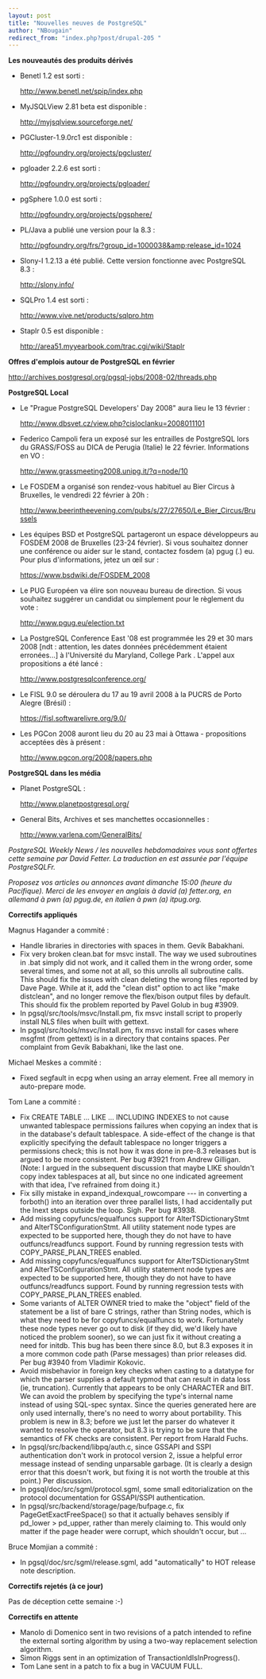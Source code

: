 ```yaml
---
layout: post
title: "Nouvelles neuves de PostgreSQL"
author: "NBougain"
redirect_from: "index.php?post/drupal-205 "
---
```




<strong>Les nouveautés des produits dérivés</strong>

<ul>

<li>Benetl 1.2 est sorti&nbsp;:

<a target="_blank" href="http://www.benetl.net/spip/index.php">http://www.benetl.net/spip/index.php</a></li>

<li>MyJSQLView 2.81 beta est disponible&nbsp;:

<a target="_blank" href="http://myjsqlview.sourceforge.net/">http://myjsqlview.sourceforge.net/</a></li>

<li>PGCluster-1.9.0rc1 est disponible&nbsp;:

<a target="_blank" href="http://pgfoundry.org/projects/pgcluster/">http://pgfoundry.org/projects/pgcluster/</a></li>

<li>pgloader 2.2.6 est sorti&nbsp;:

<a target="_blank" href="http://pgfoundry.org/projects/pgloader/">http://pgfoundry.org/projects/pgloader/</a></li>

<li>pgSphere 1.0.0 est sorti&nbsp;:

<a target="_blank" href="http://pgfoundry.org/projects/pgsphere/">http://pgfoundry.org/projects/pgsphere/</a></li>

<li>PL/Java a publié une version pour la 8.3&nbsp;:

<a target="_blank" href="http://pgfoundry.org/frs/?group_id=1000038&amp;release_id=1024">http://pgfoundry.org/frs/?group_id=1000038&amp;release_id=1024</a></li>

<li>Slony-I 1.2.13 a été publié. Cette version fonctionne avec PostgreSQL 8.3&nbsp;:

<a target="_blank" href="http://slony.info/">http://slony.info/</a></li>

<li>SQLPro 1.4 est sorti&nbsp;:

<a target="_blank" href="http://www.vive.net/products/sqlpro.htm">http://www.vive.net/products/sqlpro.htm</a></li>

<li>Staplr 0.5 est disponible&nbsp;:

<a target="_blank" href="http://area51.myyearbook.com/trac.cgi/wiki/Staplr">http://area51.myyearbook.com/trac.cgi/wiki/Staplr</a></li>

</ul>

<p><strong>Offres d'emplois autour de PostgreSQL en février</strong></p>

<p><a target="_blank" href="http://archives.postgresql.org/pgsql-jobs/2008-02/threads.php">http://archives.postgresql.org/pgsql-jobs/2008-02/threads.php</a></p>

<p><strong>PostgreSQL Local</strong></p>

<ul>

<li>Le "Prague PostgreSQL Developers' Day 2008" aura lieu le 13 février&nbsp;:

<a target="_blank" href="http://www.dbsvet.cz/view.php?cisloclanku=2008011101">http://www.dbsvet.cz/view.php?cisloclanku=2008011101</a></li>

<li>Federico Campoli fera un exposé sur les entrailles de PostgreSQL lors du GRASS/FOSS au DICA de Perugia (Italie) le 22 février. Informations en VO&nbsp;:

<a target="_blank" href="http://www.grassmeeting2008.unipg.it/?q=node/10">http://www.grassmeeting2008.unipg.it/?q=node/10</a></li>

<li>Le FOSDEM a organisé son rendez-vous habituel au Bier Circus à Bruxelles, le vendredi 22 février à 20h&nbsp;:

<a target="_blank" href="http://www.beerintheevening.com/pubs/s/27/27650/Le_Bier_Circus/Brussels">http://www.beerintheevening.com/pubs/s/27/27650/Le_Bier_Circus/Brussels</a></li>

<li>Les équipes BSD et PostgreSQL partageront un espace développeurs au FOSDEM 2008 de Bruxelles (23-24 février). Si vous souhaitez donner une conférence ou aider sur le stand, contactez fosdem (a) pgug (.) eu. Pour plus d'informations, jetez un œil sur&nbsp;:

<a target="_blank" href="https://www.bsdwiki.de/FOSDEM_2008">https://www.bsdwiki.de/FOSDEM_2008</a></li>

<li>Le PUG Européen va élire son nouveau bureau de direction. Si vous souhaitez suggérer un candidat ou simplement pour le règlement du vote&nbsp;:

<a target="_blank" href="http://www.pgug.eu/election.txt">http://www.pgug.eu/election.txt</a></li>

<li>La PostgreSQL Conference East '08 est programmée les 29 et 30 mars 2008 [ndt&nbsp;: attention, les dates données précédemment étaient erronées...] à l'Université du Maryland, College Park&nbsp;. L'appel aux propositions a été lancé&nbsp;:

<a target="_blank" href="http://www.postgresqlconference.org/">http://www.postgresqlconference.org/</a></li>

<li>Le FISL 9.0 se déroulera du 17 au 19 avril 2008 à la PUCRS de Porto Alegre (Brésil)&nbsp;:

<a target="_blank" href="https://fisl.softwarelivre.org/9.0/">https://fisl.softwarelivre.org/9.0/</a></li>

<li>Les PGCon 2008 auront lieu du 20 au 23 mai à Ottawa - propositions acceptées dès à présent&nbsp;:

<a target="_blank" href="http://www.pgcon.org/2008/papers.php">http://www.pgcon.org/2008/papers.php</a></li>

</ul>

<p><strong>PostgreSQL dans les média</strong></p>

<ul>

<li>Planet PostgreSQL&nbsp;:

<a target="_blank" href="http://www.planetpostgresql.org/">http://www.planetpostgresql.org/</a></li>

<li>General Bits, Archives et ses manchettes occasionnelles&nbsp;:

<a target="_blank" href="http://www.varlena.com/GeneralBits/">http://www.varlena.com/GeneralBits/</a></li>

</ul>

<p><em>PostgreSQL Weekly News / les nouvelles hebdomadaires vous sont offertes cette semaine par David Fetter. La traduction en est assurée par l'équipe PostgreSQLFr.</em></p>

<p><em>Proposez vos articles ou annonces avant dimanche 15:00 (heure du Pacifique). Merci de les envoyer en anglais à david (a) fetter.org, en allemand à pwn (a) pgug.de, en italien à pwn (a) itpug.org.</em></p>

<p><strong>Correctifs appliqués</strong></p>

<p>Magnus Hagander a commité&nbsp;:</p>

<ul>

<li>Handle libraries in directories with spaces in them. Gevik Babakhani.</li>

<li>Fix very broken clean.bat for msvc install. The way we used subroutines in .bat simply did not work, and it called them in the wrong order, some several times, and some not at all, so this unrolls all subroutine calls. This should fix the issues with clean deleting the wrong files reported by Dave Page. While at it, add the "clean dist" option to act like "make distclean", and no longer remove the flex/bison output files by default. This should fix the problem reported by Pavel Golub in bug #3909.</li>

<li>In pgsql/src/tools/msvc/Install.pm, fix msvc install script to properly install NLS files when built with gettext.</li>

<li>In pgsql/src/tools/msvc/Install.pm, fix msvc install for cases where msgfmt (from gettext) is in a directory that contains spaces. Per complaint from Gevik Babakhani, like the last one.</li>

</ul>

<p>Michael Meskes a commité&nbsp;:</p>

<ul>

<li>Fixed segfault in ecpg when using an array element. Free all memory in auto-prepare mode.</li>

</ul>

<p>Tom Lane a commité&nbsp;:</p>

<ul>

<li>Fix CREATE TABLE ... LIKE ... INCLUDING INDEXES to not cause unwanted tablespace permissions failures when copying an index that is in the database's default tablespace. A side-effect of the change is that explicitly specifying the default tablespace no longer triggers a permissions check; this is not how it was done in pre-8.3 releases but is argued to be more consistent. Per bug #3921 from Andrew Gilligan. (Note: I argued in the subsequent discussion that maybe LIKE shouldn't copy index tablespaces at all, but since no one indicated agreement with that idea, I've refrained from doing it.)</li>

<li>Fix silly mistake in expand_indexqual_rowcompare --- in converting a forboth() into an iteration over three parallel lists, I had accidentally put the lnext steps outside the loop. Sigh. Per bug #3938.</li>

<li>Add missing copyfuncs/equalfuncs support for AlterTSDictionaryStmt and AlterTSConfigurationStmt. All utility statement node types are expected to be supported here, though they do not have to have outfuncs/readfuncs support. Found by running regression tests with COPY_PARSE_PLAN_TREES enabled.</li>

<li>Add missing copyfuncs/equalfuncs support for AlterTSDictionaryStmt and AlterTSConfigurationStmt. All utility statement node types are expected to be supported here, though they do not have to have outfuncs/readfuncs support. Found by running regression tests with COPY_PARSE_PLAN_TREES enabled.</li>

<li>Some variants of ALTER OWNER tried to make the "object" field of the statement be a list of bare C strings, rather than String nodes, which is what they need to be for copyfuncs/equalfuncs to work. Fortunately these node types never go out to disk (if they did, we'd likely have noticed the problem sooner), so we can just fix it without creating a need for initdb. This bug has been there since 8.0, but 8.3 exposes it in a more common code path (Parse messages) than prior releases did. Per bug #3940 from Vladimir Kokovic.</li>

<li>Avoid misbehavior in foreign key checks when casting to a datatype for which the parser supplies a default typmod that can result in data loss (ie, truncation). Currently that appears to be only CHARACTER and BIT. We can avoid the problem by specifying the type's internal name instead of using SQL-spec syntax. Since the queries generated here are only used internally, there's no need to worry about portability. This problem is new in 8.3; before we just let the parser do whatever it wanted to resolve the operator, but 8.3 is trying to be sure that the semantics of FK checks are consistent. Per report from Harald Fuchs.</li>

<li>In pgsql/src/backend/libpq/auth.c, since GSSAPI and SSPI authentication don't work in protocol version 2, issue a helpful error message instead of sending unparsable garbage. (It is clearly a design error that this doesn't work, but fixing it is not worth the trouble at this point.) Per discussion.</li>

<li>In pgsql/doc/src/sgml/protocol.sgml, some small editorialization on the protocol documentation for GSSAPI/SSPI authentication.</li>

<li>In pgsql/src/backend/storage/page/bufpage.c, fix PageGetExactFreeSpace() so that it actually behaves sensibly if pd_lower &gt; pd_upper, rather than merely claiming to. This would only matter if the page header were corrupt, which shouldn't occur, but ...</li>

</ul>

<p>Bruce Momjian a commité&nbsp;:</p>

<ul>

<li>In pgsql/doc/src/sgml/release.sgml, add "automatically" to HOT release note description.</li>

</ul>

<p><strong>Correctifs rejetés (à ce jour)</strong></p>

<p>Pas de déception cette semaine :-)</p>

<p><strong>Correctifs en attente</strong></p>

<ul>

<li>Manolo di Domenico sent in two revisions of a patch intended to refine the external sorting algorithm by using a two-way replacement selection algorithm.</li>

<li>Simon Riggs sent in an optimization of TransactionIdIsInProgress().</li>

<li>Tom Lane sent in a patch to fix a bug in VACUUM FULL.</li>

</ul>